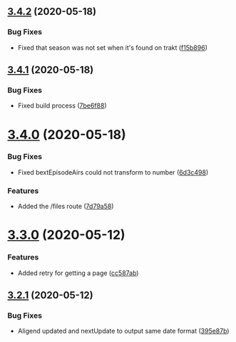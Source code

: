 ## [3.4.2](https://github.com/pct-org/scraper/compare/v3.4.1...v3.4.2) (2020-05-18)


### Bug Fixes

* Fixed that season was not set when it's found on trakt ([f15b896](https://github.com/pct-org/scraper/commit/f15b896f9003bfa30f83cc32c0099125917688be))



## [3.4.1](https://github.com/pct-org/scraper/compare/v3.4.0...v3.4.1) (2020-05-18)


### Bug Fixes

* Fixed build process ([7be6f88](https://github.com/pct-org/scraper/commit/7be6f880f78c15cc01da6360c60477eccf4de8bf))



# [3.4.0](https://github.com/pct-org/scraper/compare/v3.3.0...v3.4.0) (2020-05-18)


### Bug Fixes

* Fixed bextEpisodeAirs could not transform to number ([6d3c498](https://github.com/pct-org/scraper/commit/6d3c4981f5dd4f3f3be1c242c566e27f4735a88d))


### Features

* Added the /files route ([7d79a58](https://github.com/pct-org/scraper/commit/7d79a58ad36eb3ef7ea702cfcd5122a16fc4b794))



# [3.3.0](https://github.com/pct-org/scraper/compare/v3.2.1...v3.3.0) (2020-05-12)


### Features

* Added retry for getting a page ([cc587ab](https://github.com/pct-org/scraper/commit/cc587ab7d5bb091ce6c0ae3223082c20077da7b0))



## [3.2.1](https://github.com/pct-org/scraper/compare/v3.2.0...v3.2.1) (2020-05-12)


### Bug Fixes

* Aligend updated and nextUpdate to output same date format ([395e87b](https://github.com/pct-org/scraper/commit/395e87b0576eb6d877a6cc6f7b0d10a69938cd01))



